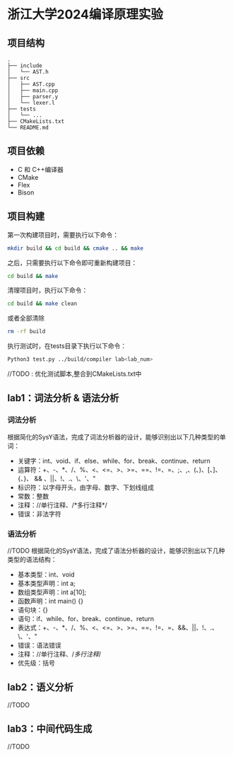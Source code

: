 # 浙江大学2024编译原理实验

## 项目结构
```
.
├── include
│   └── AST.h
├── src
│   ├── AST.cpp
│   ├── main.cpp
│   ├── parser.y
│   └── lexer.l
├── tests
│   └── ...
├── CMakeLists.txt
└── README.md
```

## 项目依赖
- C 和 C++编译器
- CMake
- Flex
- Bison
  
## 项目构建

第一次构建项目时，需要执行以下命令：
```bash
mkdir build && cd build && cmake .. && make
```
之后，只需要执行以下命令即可重新构建项目：
```bash
cd build && make
```
清理项目时，执行以下命令：
```bash
cd build && make clean
```
或者全部清除
```bash
rm -rf build
```
执行测试时，在tests目录下执行以下命令：
```bash
Python3 test.py ../build/compiler lab<lab_num>
```

//TODO : 优化测试脚本,整合到CMakeLists.txt中

## lab1：词法分析 & 语法分析

### 词法分析
根据简化的SysY语法，完成了词法分析器的设计，能够识别出以下几种类型的单词：
- 关键字：int、void、if、else、while、for、break、continue、return
- 运算符：+、-、*、/、%、<、<=、>、>=、==、!=、=、;、,、(、)、[、]、{、}、 && 、||、!、.、\\、'、"
- 标识符：以字母开头，由字母、数字、下划线组成
- 常数：整数
- 注释：//单行注释、/\*多行注释\*/
- 错误：非法字符

### 语法分析
//TODO
根据简化的SysY语法，完成了语法分析器的设计，能够识别出以下几种类型的语法结构：
- 基本类型：int、void
- 基本类型声明：int a;
- 数组类型声明：int a[10];
- 函数声明：int main() {}
- 语句块：{}
- 语句：if、while、for、break、continue、return
- 表达式：+、-、*、/、%、<、<=、>、>=、==、!=、=、&&、||、!、.、\\、'、"
- 错误：语法错误
- 注释：//单行注释、/*多行注释*/
- 优先级：括号

## lab2：语义分析

//TODO

## lab3：中间代码生成

//TODO



